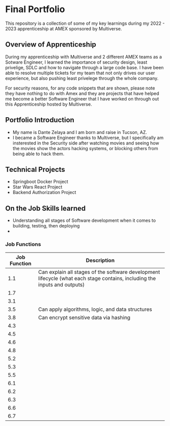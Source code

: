 # Final Portfolio

This repository is a collection of some of my key learnings during my 2022 - 2023 apprenticeship at AMEX sponsored by Multiverse.

## Overview of Apprenticeship
During my apprenticeship with Multiverse and 2 different AMEX teams as a Sotware Engineer, I learned the importance of security design, least privelige, SDLC
and how to navigate through a large code base. I have been able to resolve multiple tickets for my team that not only drives our user experience, but also
pushing least privelege through the whole company.

For security reasons, for any code snippets that are shown, please note they have nothing to do with Amex and they are projects that have helped me
become a better Software Engineer that I have worked on through out this Apprenticeship hosted by Multiverse.

## Portfolio Introduction
- My name is Dante Zelaya and I am born and raise in Tucson, AZ.
- I became a Software Engineer thanks to Multiverse, but I specifically am insterested in the Security side after watching movies and seeing how the movies show
  the actors hacking systems, or blocking others from being able to hack them.

## Technical Projects
- Springboot Docker Project
- Star Wars React Project
- Backend Authorization Project

## On the Job Skills learned
- Understanding all stages of Software development when it comes to building, testing, then deploying
- 


### Job Functions
| Job Function   | Description    |
| -------------- | -------------- |
| 1.1   | Can explain all stages of the software development lifecycle (what each stage contains, including the inputs and outputs) |
| 1.7   |  |
| 3.1   |  |
| 3.5   | Can apply algorithms, logic, and data structures |
| 3.8   | Can encrypt sensitive data via hashing |
| 4.3   |  |
| 4.5   |  |
| 4.6   |  |
| 4.8   |  |
| 5.2   |  |
| 5.3   |  |
| 5.5   |  |
| 6.1   |  |
| 6.2   |  |
| 6.3   |  |
| 6.6   |  |
| 6.7   |  |
